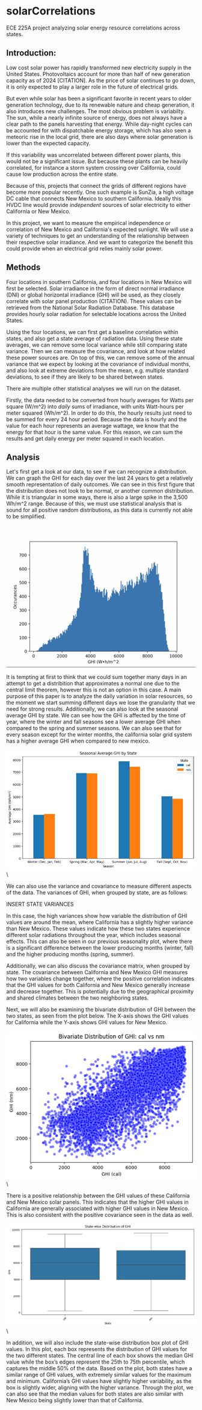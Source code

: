 # solarCorrelations
ECE 225A project analyzing solar energy resource correlations across states.

 ## Introduction:
Low cost solar power has rapidly transformed new electricity supply in the United States.
Photovoltaics account for more than half of new generation capacity as of 2024 [CITATION]. As the
price of solar continues to go down, it is only expected to play a larger role in the future of electrical grids.

But even while solar has been a significant favorite in recent years to older generation technology, due to its renewable
nature and cheap generation, it also introduces new challenges. The most obvious problem is variabilty. The sun, while
a nearly infinite source of energy, does not always have a clear path to the panels harvesting that energy. While day-night
cycles can be accounted for with dispatchable energy storage, which has also seen a meteoric rise in the local grid,
there are also days where solar generation is lower than the expected capacity.

If this variability was uncorrelated between different power plants, this would not be a significant issue.
But because these plants can be heavily correlated, for instance a storm system crossing over California, could
cause low production across the entire state.

Because of this, projects that connect the grids of different regions have become more popular recently. One such example is SunZia,
a high voltage DC cable that connects New Mexico to southern California. Ideally this HVDC line would provide *independent* sources of
solar electricity to either California or New Mexico.

In this project, we want to measure the empirical independence or correlation of New Mexico and California's expected sunlight.
We will use a variety of techniques to get an understanding of the relationship between their respective solar irradiance. And we want to
categorize the benefit this could provide when an electrical grid relies mainly solar power.

 ## Methods

Four locations in southern California, and four locations in New Mexico will first be selected. Solar irradiance in the form of
direct normal irradiance (DNI) or global horizontal irradiance (GHI) will be used, as they closely correlate with solar panel production
(CITATION). These values can be retrieved from the National Solar Radiation Database. This database provides hourly solar radiation for
selectable locations across the United States.

Using the four locations, we can first get a baseline correlation within states, and also get a state average of radiation data.
Using these state averages, we can remove some local variance while still comparing state variance. Then we can measure the covariance,
and look at how related these power sources are. On top of this, we can remove some of the annual variance that we expect by looking
at the covariance of individual months, and also look at extreme deviations from the mean, e.g. multiple standard deviations, to see if
they are likely to be shared between states.

There are multiple other statistical analyses we will run on the dataset.

Firstly, the data needed to be converted from hourly averages for Watts per square (W/m^2) into *daily* sums of irradiance, with units Watt-hours per meter squared (Wh/m^2). In order to do this,
the hourly results just need to be summed for every 24 hour period. Because the data is hourly and the value for each hour represents an
average wattage, we know that the energy for that hour is the same value. For this reason, we can sum the results and get daily energy
per meter squared in each location.

## Analysis

Let's first get a look at our data, to see if we can recognize a distribution. We can graph the GHI for each day over the last
24 years to get a relatively smooth representation of daily outcomes. We can see in this first figure that the distribution does
not look to be normal, or another common distribution. While it is triangular in some ways, there is also a large spike in the 3,500 Wh/m^2 range. Because of this, we must use statistical analysis that is sound for all positive random distributions, as this data is
currently not able to be simplified.


![Figure 1](images/GHI_all_days.png)

It is tempting at first to think that we could sum together many days in an attempt to get a distribition that approximates a normal one due to the central limit theorem, however this is not an option in this case. A main purpose of this paper is to analyze the daily variation in solar resources, so the moment we start summing different days we lose the granularity that we need for strong results.
Additionally, we can also look at the seasonal average GHI by state. We can see how the GHI is affected by the time of year, where the winter and fall seasons see a lower average GHI when compared to the spring and summer seasons. We can also see that for every season except for the winter months, the california solar grid system has a higher average GHI when compared to new mexico. 

![Figure 2](images/seasonal_plot.png)\


We can also use the variance and covariance to measure different aspects of the data. The variances of GHI, when grouped by state,  are as follows:

INSERT STATE VARIANCES 

In this case, the high variances show how variable the distribution of GHI values are around the mean, where California has a slightly higher variance than New Mexico. These values indicate how these two states experience different solar radiations throughout the year, which includes seasonal effects. This can also be seen in our previous seasonality plot, where there is a significant difference between the lower producing months (winter, fall) and the higher producing months (spring, summer).

Additionally, we can also discuss the covariance matrix, when grouped by state. The covariance between California and New Mexico GHI measures how two variables change together, where the positive correlation indicates that the GHI values for both California and New Mexico generally increase and decrease together. This is potentially due to the geographical proximity and shared climates between the two neighboring states. 


Next, we will also be examining the bivariate distribution of GHI between the two states, as seen from the plot below. The X-axis shows the GHI values for California while the Y-axis shows GHI values for New Mexico.

![Figure 2](images/bivariate_plot.png)\


There is a positive relationship between the GHI values of these California and New Mexico solar panels. This indicates that the higher GHI values in California are generally associated with higher GHI values in New Mexico. This is also consistent with the positive covariance seen in the data as well.

![Figure 2](images/boxplot.png)\

In addition, we will also include the state-wise distribution box plot of GHI values. In this plot, each box represents the distribution of GHI values for the two different states. The central line of each box shows the median GHI value while the box’s edges represent the 25th to 75th percentile, which captures the middle 50% of the data. Based on the plot, both states have a similar range of GHI values, with extremely similar values for the maximum and minimum. California’s GHI values have slightly higher variability, as the box is slightly wider, aligning with the higher variance. Through the plot, we can also see that the median values for both states are also similar with New Mexico being slightly lower than that of California. 
